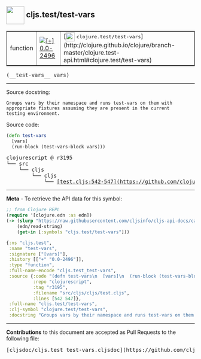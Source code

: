 ## <img width="48px" valign="middle" src="http://i.imgur.com/Hi20huC.png"> cljs.test/test-vars

 <table border="1">
<tr>

<td>function</td>
<td><a href="https://github.com/cljsinfo/cljs-api-docs/tree/0.0-2496"><img valign="middle" alt="[+] 0.0-2496" src="https://img.shields.io/badge/+-0.0--2496-lightgrey.svg"></a> </td>
<td>
[<img height="24px" valign="middle" src="http://i.imgur.com/1GjPKvB.png"> <samp>clojure.test/test-vars</samp>](http://clojure.github.io/clojure/branch-master/clojure.test-api.html#clojure.test/test-vars)
</td>
</tr>
</table>

 <samp>
(__test-vars__ vars)<br>
</samp>

---




Source docstring:

```
Groups vars by their namespace and runs test-vars on them with
appropriate fixtures assuming they are present in the current
testing environment.
```

Source code:

```clj
(defn test-vars
  [vars]
  (run-block (test-vars-block vars)))
```

 <pre>
clojurescript @ r3195
└── src
    └── cljs
        └── cljs
            └── <ins>[test.cljs:542-547](https://github.com/clojure/clojurescript/blob/r3195/src/cljs/cljs/test.cljs#L542-L547)</ins>
</pre>


---

__Meta__ - To retrieve the API data for this symbol:

```clj
;; from Clojure REPL
(require '[clojure.edn :as edn])
(-> (slurp "https://raw.githubusercontent.com/cljsinfo/cljs-api-docs/catalog/cljs-api.edn")
    (edn/read-string)
    (get-in [:symbols "cljs.test/test-vars"]))
```

```clj
{:ns "cljs.test",
 :name "test-vars",
 :signature ["[vars]"],
 :history [["+" "0.0-2496"]],
 :type "function",
 :full-name-encode "cljs.test_test-vars",
 :source {:code "(defn test-vars\n  [vars]\n  (run-block (test-vars-block vars)))",
          :repo "clojurescript",
          :tag "r3195",
          :filename "src/cljs/cljs/test.cljs",
          :lines [542 547]},
 :full-name "cljs.test/test-vars",
 :clj-symbol "clojure.test/test-vars",
 :docstring "Groups vars by their namespace and runs test-vars on them with\nappropriate fixtures assuming they are present in the current\ntesting environment."}

```

---

__Contributions__ to this document are accepted as Pull Requests to the following file:

 <pre>
[cljsdoc/cljs.test_test-vars.cljsdoc](https://github.com/cljsinfo/cljs-api-docs/blob/master/cljsdoc/cljs.test_test-vars.cljsdoc)
</pre>

